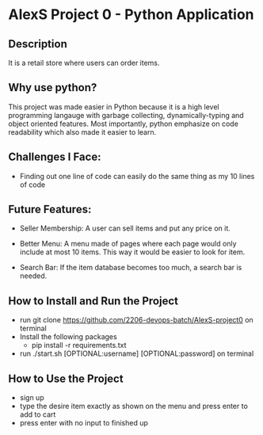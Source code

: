 # AlexS Project 0 - Python Application

## Description
It is a retail store where users can order items. 

## Why use python?
This project was made easier in Python because it is a high level programming langauge with garbage collecting, dynamically-typing and object oriented features. Most importantly, python emphasize on code readability which also made it easier to learn. 

## Challenges I Face:
- Finding out one line of code can easily do the same thing as my 10 lines of code

## Future Features:
- Seller Membership: A user can sell items and put any price on it.

- Better Menu: A menu made of pages where each page would only include at most 10 items. This way it would be easier to look for item.

- Search Bar: If the item database becomes too much, a search bar is needed. 

## How to Install and Run the Project
- run git clone https://github.com/2206-devops-batch/AlexS-project0 on terminal
- Install the following packages
    - pip install -r requirements.txt
- run ./start.sh [OPTIONAL:username] [OPTIONAL:password] on terminal   

## How to Use the Project
- sign up
- type the desire item exactly as shown on the menu and press enter to add to cart
- press enter with no input to finished up 


